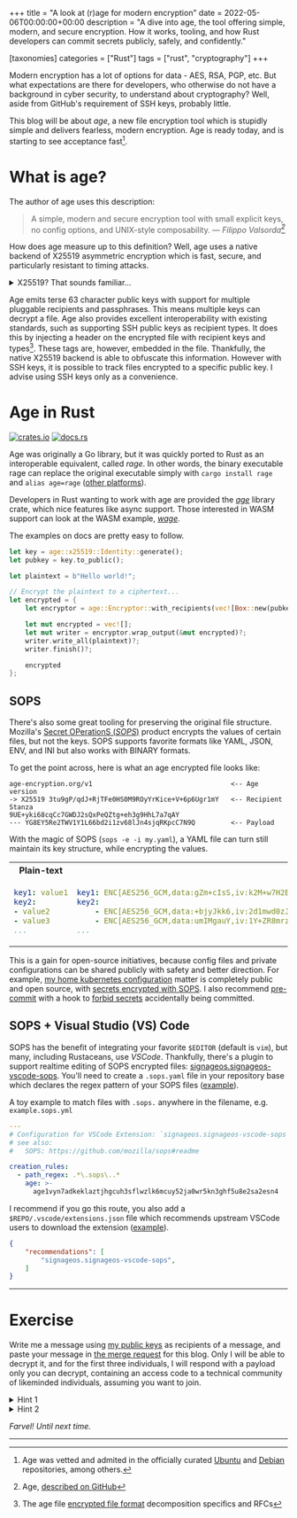 +++
title = "A look at (r)age for modern encryption"
date = 2022-05-06T00:00:00+00:00
description = "A dive into age, the tool offering simple, modern, and secure encryption. How it works, tooling, and how Rust developers can commit secrets publicly, safely, and confidently."

[taxonomies]
categories = ["Rust"]
tags = ["rust", "cryptography"]
+++

Modern encryption has a lot of options for data - AES, RSA, PGP, etc. But what expectations are there for developers, who otherwise do not have a background in cyber security, to understand about cryptography? Well, aside from GitHub's requirement of SSH keys, probably little.

This blog will be about *age*, a new file encryption tool which is stupidly simple and delivers fearless, modern encryption. Age is ready today, and is starting to see acceptance fast[^acceptance].

# What is age?
The author of age uses this description:
> A simple, modern and secure encryption tool with small explicit keys, no config options, and UNIX-style composability.
> — <cite>Filippo Valsorda[^age]</cite>

How does age measure up to this definition? Well, age uses a native backend of X25519 asymmetric encryption which is fast, secure, and particularly resistant to timing attacks.

<details>
    <summary>X25519? That sounds familiar...</summary>
    <p>You might notice a slight resemblance with Ed25519, universally used for signage (by GitHub) and SSH keys. The security relies on the same curve for cryptography, Curve25519, however Ed25519 is a signature algorithm, which is why it is used as an SSH key.</p>
</details>

Age emits terse 63 character public keys with support for multiple pluggable recipients and passphrases. This means multiple keys can decrypt a file. Age also provides excellent interoperability with existing standards, such as supporting SSH public keys as recipient types. It does this by injecting a header on the encrypted file with recipient keys and types[^age_format]. These tags are, however, embedded in the file. Thankfully, the native X25519 backend is able to obfuscate this information. However with SSH keys, it is possible to track files encrypted to a specific public key. I advise using SSH keys only as a convenience.

# Age in Rust
[![crates.io](https://img.shields.io/crates/v/age?style=flat-square)](https://crates.io/crates/age)
[![docs.rs](https://img.shields.io/docsrs/age/latest?style=flat-square)](https://docs.rs/age/latest/age)

Age was originally a Go library, but it was quickly ported to Rust as an interoperable equivalent, called *rage*. In other words, the binary executable rage can replace the original executable simply with `cargo install rage` and `alias age=rage` ([other platforms](https://github.com/str4d/rage#installation)).

Developers in Rust wanting to work with age are provided the [*age*](https://crates.io/crates/age) library crate, which nice features like async support. Those interested in WASM support can look at the WASM example, [*wage*](https://github.com/str4d/wage).

The examples on docs are pretty easy to follow.

```rust
let key = age::x25519::Identity::generate();
let pubkey = key.to_public();

let plaintext = b"Hello world!";

// Encrypt the plaintext to a ciphertext...
let encrypted = {
    let encryptor = age::Encryptor::with_recipients(vec![Box::new(pubkey)]);

    let mut encrypted = vec![];
    let mut writer = encryptor.wrap_output(&mut encrypted)?;
    writer.write_all(plaintext)?;
    writer.finish()?;

    encrypted
};
```

## SOPS
There's also some great tooling for preserving the original file structure. Mozilla's [Secret OPerationS (*SOPS*)](https://github.com/mozilla/sops) product encrypts the values of certain files, but not the keys. SOPS supports favorite formats like YAML, JSON, ENV, and INI but also works with BINARY formats.

To get the point across, here is what an age encrypted file looks like:
```text
age-encryption.org/v1                                   <-- Age version
-> X25519 3tu9gP/qdJ+RjTFe0HS0M9ROyYrKice+V+6p6Ugr1mY   <-- Recipient Stanza
9UE+yki68cqCc7GWDJ2sQxPeQZtg+eh3g9HhL7a7qAY
--- YG8EY5Re2TWV1Y1L66bd2i1zv68lJn4sjqRKpcC7N9Q         <-- Payload
```

With the magic of SOPS (`sops -e -i my.yaml`), a YAML file can turn still maintain its key structure, while encrypting the values.

<table style='table-layout: fixed;'>
<tr>
<th style='width: 50%;'> Plain-text </th>
<th style='width: 50%;'> SOPS + age </th>
</tr>
<tr>
<td>

```yaml
key1: value1
key2:
- value2
- value3
...
```

</td>
<td>

```yaml
key1: ENC[AES256_GCM,data:gZm+cIsS,iv:k2M+w7H2B3kfiBgIm5y9pW5UupxwUJilkdJpW+GJ9S0=,tag:R9gD6jHmsRuNtp2LwhgyVA==,type:str]
key2:
    - ENC[AES256_GCM,data:+bjyJkk6,iv:2d1mwd0zJqmgBE4fAUj+OrsxnUVLU1nQVSkx/h7xT/I=,tag:YhjhkyfDDvyrldxUxPM3vQ==,type:str]
    - ENC[AES256_GCM,data:umIMgauY,iv:1Y+ZR8mrzxx3l1tDVwtLHa0skhVyasxhmXeZLPZPfcs=,tag:DlL9rNrVyBiWIHXfypAtXw==,type:str]
...
```

</td>
</tr>
</table>

This is a gain for open-source initiatives, because config files and private configurations can be shared publicly with safety and better direction. For example, [my home kubernetes configuration](https://github.com/simbleau/home-ops) matter is completely public and open source, with [secrets encrypted with SOPS](https://github.com/simbleau/home-ops/tree/main/vpn). I also recommend [pre-commit](https://pre-commit.com/) with a hook to [forbid secrets](https://github.com/zricethezav/gitleaks) accidentally being committed.

## SOPS + Visual Studio (VS) Code
SOPS has the benefit of integrating your favorite `$EDITOR` (default is `vim`), but many, including Rustaceans, use *VSCode*. Thankfully, there's a plugin to support realtime editing of SOPS encrypted files: [signageos.signageos-vscode-sops](https://marketplace.visualstudio.com/items?itemName=signageos.signageos-vscode-sops). You'll need to create a `.sops.yaml` file in your repository base which declares the regex pattern of your SOPS files ([example](https://github.com/simbleau/home-ops/blob/main/.sops.yml)).

A toy example to match files with `.sops.` anywhere in the filename, e.g. `example.sops.yml`
```yaml
---
# Configuration for VSCode Extension: `signageos.signageos-vscode-sops`
# see also:
#   SOPS: https://github.com/mozilla/sops#readme

creation_rules:
  - path_regex: .*\.sops\..*
    age: >-
      age1vyn7adkeklaztjhgcuh3sflwzlk6mcuy52ja0wr5kn3ghf5u8e2sa2esn4
```

I recommend if you go this route, you also add a `$REPO/.vscode/extensions.json` file which recommends upstream VSCode users to download the extension ([example](https://github.com/simbleau/home-ops/blob/main/.vscode/extensions.json)).

```json
{
    "recommendations": [
        "signageos.signageos-vscode-sops",
    ]
}
```

---
# Exercise
Write me a message using [my public keys](https://github.com/simbleau.keys) as recipients of a message, and paste your message in [the merge request](https://github.com/simbleau/simbleau.github.io/pull/8) for this blog. Only I will be able to decrypt it, and for the first three individuals, I will respond with a payload only you can decrypt, containing an access code to a technical community of likeminded individuals, assuming you want to join.

<details>
    <summary>Hint 1</summary>

    curl https://github.com/simbleau.keys | age -R
</details>

<details>
    <summary>Hint 2</summary>
    <p>You will need armor to post an age contents on GitHub.</p>
</details>

*Farvel! Until next time.*

---
<!-- Note: There must be a blank line between every two lines of the footnote difinition.  -->
[^acceptance]: Age was vetted and admited in the officially curated [Ubuntu](https://packages.ubuntu.com/impish/age) and [Debian](https://packages.debian.org/bullseye/age) repositories, among others.

[^age]: Age, [described on GitHub](https://github.com/FiloSottile/age)

[^age_format]: The age file [encrypted file format](https://github.com/C2SP/C2SP/blob/main/age.md#encrypted-file-format) decomposition specifics and RFCs